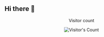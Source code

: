## Hi there 👋

<div align="center"> 
  <p>Visitor count</p>
  <img src="https://profile-counter.glitch.me/sigubrat/count.svg" alt="Visitor's Count" />
</div>
